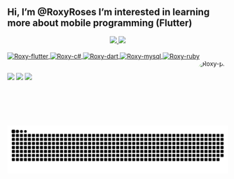 ## Hi, I’m @RoxyRoses I’m interested in learning more about mobile programming (Flutter)
<div align="center">
  <a href="https://github.com/RoxyRoses">
  <img height="180em" src="https://github-readme-stats.vercel.app/api?username=RoxyRoses&show_icons=true&theme=dracula&include_all_commits=true&count_private=true"/>
  <img height="180em" src="https://github-readme-stats.vercel.app/api/top-langs/?username=RoxyRoses&layout=compact&langs_count=7&theme=dracula"/>
</div>
<div style="display: inline_block"><br>
  <img align="center" alt="Roxy-flutter" height="30" width="40" src="https://cdn.jsdelivr.net/gh/devicons/devicon/icons/flutter/flutter-original.svg">
  <img align="center" alt="Roxy-c#" height="30" width="40" src="https://cdn.jsdelivr.net/gh/devicons/devicon/icons/csharp/csharp-original.svg">
  <img align="center" alt="Roxy-dart" height="30" width="40" src="https://cdn.jsdelivr.net/gh/devicons/devicon/icons/dart/dart-original.svg" >
  <img align="center" alt="Roxy-mysql" height="30" width="40" src="https://cdn.jsdelivr.net/gh/devicons/devicon/icons/mysql/mysql-original.svg" >
  <img align="center" alt="Roxy-ruby" height="30" width="40" src="https://cdn.jsdelivr.net/gh/devicons/devicon/icons/ruby/ruby-original.svg" >
  <img align="right" alt="Roxy-pic" height="150" style="border-radius:50px;" src="https://cdna.artstation.com/p/assets/images/images/040/846/232/original/jennifer-sarah-emoteloveani.gif?1630028214">
</div>
  
  ##
  
  <div> 
 	<a href="https://www.twitch.tv/roxy_rose" target="_blank"><img src="https://img.shields.io/badge/Twitch-9146FF?style=for-the-badge&logo=twitch&logoColor=white" target="_blank"></a>
  <a href = "mailto:sjennifersarah@gmail.com"><img src="https://img.shields.io/badge/-Gmail-%23333?style=for-the-badge&logo=gmail&logoColor=white" target="_blank"></a>
  <a href="https://www.linkedin.com/in/jennifer-sarah-salom%C3%A3o-883786210/" target="_blank"><img src="https://img.shields.io/badge/-LinkedIn-%230077B5?style=for-the-badge&logo=linkedin&logoColor=white" target="_blank"></a> 
 
  ![Snake animation](https://github.com/RoxyRoses/RoxyRoses/blob/output/github-contribution-grid-snake.svg)
 
</div>
